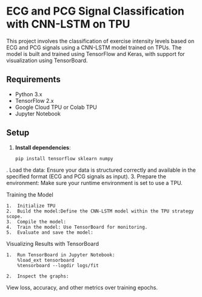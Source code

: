 # ECG and PCG Signal Classification with CNN-LSTM on TPU

This project involves the classification of exercise intensity levels based on ECG and PCG signals using a CNN-LSTM model trained on TPUs. The model is built and trained using TensorFlow and Keras, with support for visualization using TensorBoard.

## Requirements

- Python 3.x
- TensorFlow 2.x
- Google Cloud TPU or Colab TPU
- Jupyter Notebook

## Setup

1. **Install dependencies**:
   ```bash
   pip install tensorflow sklearn numpy


.	Load the data:
Ensure your data is structured correctly and available in the specified format (ECG and PCG signals as input).
	3.	Prepare the environment:
Make sure your runtime environment is set to use a TPU.

Training the Model

	1.	Initialize TPU
    2.  Build the model:Define the CNN-LSTM model within the TPU strategy scope.
    3.	Compile the model:
    4.	Train the model: Use TensorBoard for monitoring.
    5.	Evaluate and save the model:

Visualizing Results with TensorBoard

	1.	Run TensorBoard in Jupyter Notebook:
        %load_ext tensorboard
        %tensorboard --logdir logs/fit

	2.	Inspect the graphs:
View loss, accuracy, and other metrics over training epochs.